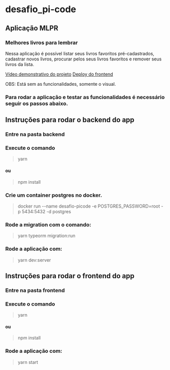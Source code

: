 # desafio_pi-code

## Aplicação MLPR
### Melhores livros para lembrar

Nessa aplicação é possível listar seus livros favoritos pré-cadastrados,
cadastrar novos livros, procurar pelos seus livros favoritos e remover seus livros da lista.

[Vídeo demonstrativo do projeto](https://www.youtube.com/watch?v=3IUtuRCViN8&feature=youtu.be)
[Deploy do frontend](https://serene-colden-18f7d3.netlify.app)

OBS: Está sem as funcionalidades, somente o visual.

### Para rodar a aplicação e testar as funcionalidades é necessário seguir os passos abaixo.

## Instruções para rodar o backend do app

### Entre na pasta backend

### Execute o comando
> yarn
#### ou
> npm install

### Crie um container postgres no docker.
> docker run --name desafio-picode -e POSTGRES_PASSWORD=root -p 5434:5432 -d postgres

### Rode a migration com o comando:
> yarn typeorm migration:run

### Rode a aplicação com:
> yarn dev:server


## Instruções para rodar o frontend do app

### Entre na pasta frontend

### Execute o comando
> yarn
#### ou
> npm install

### Rode a aplicação com:
> yarn start
